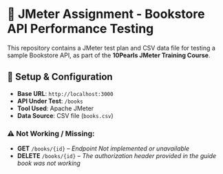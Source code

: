 # 📘 JMeter Assignment - Bookstore API Performance Testing

This repository contains a JMeter test plan and CSV data file for testing a sample Bookstore API, as part of the **10Pearls JMeter Training Course**.

## 🔧 Setup & Configuration

- **Base URL**: `http://localhost:3000`
- **API Under Test**: `/books`
- **Tool Used**: Apache JMeter
- **Data Source**: CSV file (`books.csv`)

### ⚠️ Not Working / Missing:

- **GET** `/books/{id}` – *Endpoint Not implemented or unavailable*
- **DELETE** `/books/{id}` – *The authorization header provided in the guide book was not working*



